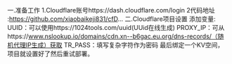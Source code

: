 一.准备工作
1.Cloudflare账号https://dash.cloudflare.com/login
2代码地址
:https://github.com/xiaobaikeji831/cfD...
二.Cloudflare项目设置
添加变量:
UUID：可以使用https://1024tools.com/uuid(UUid在线生成)
PROXY_IP：可从https://www.nslookup.io/domains/cdn.xn--b6gac.eu.org/dns-records/（随机代理IP生成）获取
TR_PASS：填写复杂字符作为密码
最后绑定一个KV空间，项目就设置好了然后重试部署。
